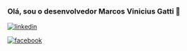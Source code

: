 ### Olá, sou o desenvolvedor Marcos Vinicius Gatti 👋

[![linkedin](https://img.shields.io/badge/LinkedIn-0077B5?style=for-the-badge&logo=linkedin&logoColor=white)](https://www.linkedin.com/in/marcos-gatti-39216a9a/)

[![facebook](https://img.shields.io/badge/Facebook_Gaming-005FED?style=for-the-badge&logo=facebook-gaming&logoColor=white)](https://img.shields.io/badge/Facebook_Gaming-005FED?style=for-the-badge&logo=facebook-gaming&logoColor=white)

<!--
**mvgatti/mvgatti** is a ✨ _special_ ✨ repository because its `README.md` (this file) appears on your GitHub profile.

Here are some ideas to get you started:

- 🔭 I’m currently working on ...
- 🌱 I’m currently learning ...
- 👯 I’m looking to collaborate on ...
- 🤔 I’m looking for help with ...
- 💬 Ask me about ...
- 📫 How to reach me: ...
- 😄 Pronouns: ...
- ⚡ Fun fact: ...
-->
